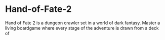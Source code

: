 # Hand-of-Fate-2
Hand of Fate 2 is a dungeon crawler set in a world of dark fantasy. Master a living boardgame where every stage of the adventure is drawn from a deck of
